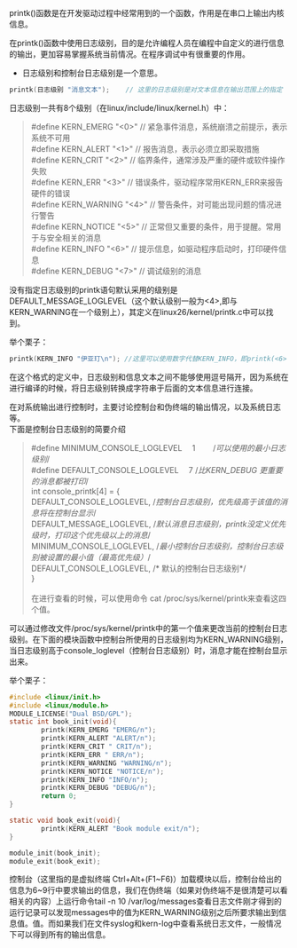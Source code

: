 printk()函数是在开发驱动过程中经常用到的一个函数，作用是在串口上输出内核信息。<br>

在printk()函数中使用日志级别，目的是允许编程人员在编程中自定义的进行信息的输出，更加容易掌握系统当前情况。在程序调试中有很重要的作用。<br>
* 日志级别和控制台日志级别是一个意思。<br>
```c
printk(日志级别 "消息文本");	// 这里的日志级别是对文本信息在输出范围上的指定
```

日志级别一共有8个级别（在linux/include/linux/kernel.h）中：
> #define KERN_EMERG   "<0>"   // 紧急事件消息，系统崩溃之前提示，表示系统不可用<br>
> #define KERN_ALERT   "<1>"   // 报告消息，表示必须立即采取措施<br>
> #define KERN_CRIT    "<2>"   // 临界条件，通常涉及严重的硬件或软件操作失败<br>
> #define KERN_ERR     "<3>"   // 错误条件，驱动程序常用KERN_ERR来报告硬件的错误<br>
> #define KERN_WARNING "<4>"   // 警告条件，对可能出现问题的情况进行警告<br>
> #define KERN_NOTICE  "<5>"   // 正常但又重要的条件，用于提醒。常用于与安全相关的消息<br>
> #define KERN_INFO    "<6>"   // 提示信息，如驱动程序启动时，打印硬件信息<br>
> #define KERN_DEBUG   "<7>"   // 调试级别的消息<br>

没有指定日志级别的printk语句默认采用的级别是DEFAULT_MESSAGE_LOGLEVEL（这个默认级别一般为<4>,即与KERN_WARNING在一个级别上），其定义在linux26/kernel/printk.c中可以找到。<br>

举个栗子：<br>
```c
printk(KERN_INFO "伊亚玎\n"); //这里可以使用数字代替KERN_INFO，即printk(<6> "伊亚玎\n"); 
```
在这个格式的定义中，日志级别和信息文本之间不能够使用逗号隔开，因为系统在进行编译的时候，将日志级别转换成字符串于后面的文本信息进行连接。<br>

在对系统输出进行控制时，主要讨论控制台和伪终端的输出情况，以及系统日志等。<br>
下面是控制台日志级别的简要介绍<br>
> #define MINIMUM_CONSOLE_LOGLEVEL　 1　 　/*可以使用的最小日志级别*/<br>
> #define DEFAULT_CONSOLE_LOGLEVEL 　7     /*比KERN_DEBUG 更重要的消息都被打印*/<br>
> int console_printk[4] = {<br>
>     DEFAULT_CONSOLE_LOGLEVEL,   /*控制台日志级别，优先级高于该值的消息将在控制台显示*/<br>
>     DEFAULT_MESSAGE_LOGLEVEL,   /*默认消息日志级别，printk没定义优先级时，打印这个优先级以上的消息*/<br>
>     MINIMUM_CONSOLE_LOGLEVEL,   /*最小控制台日志级别，控制台日志级别被设置的最小值（最高优先级）*/<br>
>     DEFAULT_CONSOLE_LOGLEVEL,   /* 默认的控制台日志级别*/<br>
> }<br>
> <br>
> 在进行查看的时候，可以使用命令 cat /proc/sys/kernel/printk来查看这四个值。<br>

可以通过修改文件/proc/sys/kernel/printk中的第一个值来更改当前的控制台日志级别。在下面的模块函数中控制台所使用的日志级别均为KERN_WARNING级别，当日志级别高于console_loglevel（控制台日志级别）时，消息才能在控制台显示出来。<br>

举个栗子：<br>
```c
#include <linux/init.h>
#include <linux/module.h>
MODULE_LICENSE("Dual BSD/GPL");
static int book_init(void){
        printk(KERN_EMERG "EMERG/n");
        printk(KERN_ALERT "ALERT/n");
        printk(KERN_CRIT " CRIT/n");
        printk(KERN_ERR " ERR/n");
        printk(KERN_WARNING "WARNING/n");
        printk(KERN_NOTICE "NOTICE/n");
        printk(KERN_INFO "INFO/n");
        printk(KERN_DEBUG "DEBUG/n");
        return 0;
}

static void book_exit(void){
        printk(KERN_ALERT "Book module exit/n");
}

module_init(book_init);
module_exit(book_exit);
```

控制台（这里指的是虚拟终端 Ctrl+Alt+(F1~F6)）加载模块以后，控制台给出的信息为6~9行中要求输出的信息，我们在伪终端（如果对伪终端不是很清楚可以看相关的内容）上运行命令tail -n 10 /var/log/messages查看日志文件刚才得到的运行记录可以发现messages中的值为KERN_WARNING级别之后所要求输出到信息值。值。而如果我们在文件syslog和kern-log中查看系统日志文件，一般情况下可以得到所有的输出信息。<br>
